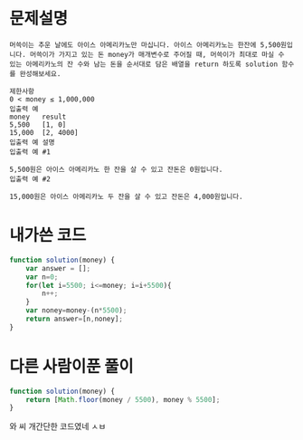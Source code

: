 # 문제설명 

    머쓱이는 추운 날에도 아이스 아메리카노만 마십니다. 아이스 아메리카노는 한잔에 5,500원입니다. 머쓱이가 가지고 있는 돈 money가 매개변수로 주어질 때, 머쓱이가 최대로 마실 수 있는 아메리카노의 잔 수와 남는 돈을 순서대로 담은 배열을 return 하도록 solution 함수를 완성해보세요.

    제한사항
    0 < money ≤ 1,000,000
    입출력 예
    money	result
    5,500	[1, 0]
    15,000	[2, 4000]
    입출력 예 설명
    입출력 예 #1

    5,500원은 아이스 아메리카노 한 잔을 살 수 있고 잔돈은 0원입니다.
    입출력 예 #2

    15,000원은 아이스 아메리카노 두 잔을 살 수 있고 잔돈은 4,000원입니다.



# 내가쓴 코드 

``` javascript
function solution(money) {
    var answer = [];
    var n=0;
    for(let i=5500; i<=money; i=i+5500){
        n++;
    }
    var noney=money-(n*5500);
    return answer=[n,noney];
}
```


# 다른 사람이푼 풀이

``` javascript
function solution(money) {
    return [Math.floor(money / 5500), money % 5500];
}
```

와 씨 개간단한 코드였네 ㅅㅂ